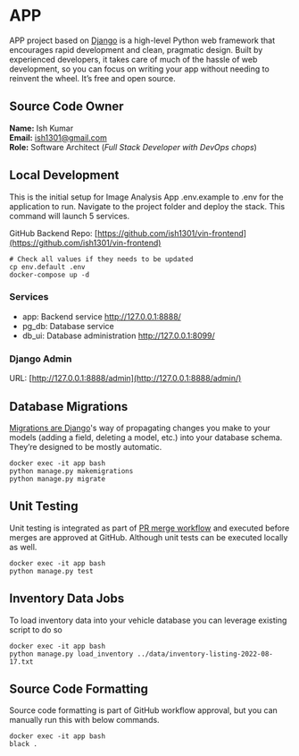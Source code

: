 # APP

APP project based on [Django](https://docs.djangoproject.com/en/3.2/) is a high-level
Python web framework that encourages rapid development and clean, pragmatic design.
Built by experienced developers, it takes care of much of the hassle of web
development, so you can focus on writing your app without needing to reinvent the
wheel. It’s free and open source.

## Source Code Owner

**Name:** Ish Kumar  
**Email:** ish1301@gmail.com  
**Role:** Software Architect (_Full Stack Developer with DevOps chops_)

## Local Development

This is the initial setup for Image Analysis App .env.example to .env for the application to run. Navigate to the
project folder and deploy the stack. This command will launch 5 services.

GitHub Backend Repo: [https://github.com/ish1301/vin-frontend](https://github.com/ish1301/vin-frontend)

```shell
# Check all values if they needs to be updated
cp env.default .env
docker-compose up -d
```

### Services

- app: Backend service http://127.0.0.1:8888/
- pg_db: Database service
- db_ui: Database administration http://127.0.0.1:8099/

### Django Admin

URL: [http://127.0.0.1:8888/admin](http://127.0.0.1:8888/admin/)

## Database Migrations

[Migrations are Django](https://docs.djangoproject.com/en/3.2/topics/migrations/)'s way of propagating changes you make
to your models (adding a field, deleting a model, etc.) into your database schema. They’re designed to be mostly
automatic.

```shell
docker exec -it app bash
python manage.py makemigrations
python manage.py migrate
```

## Unit Testing

Unit testing is integrated as part of [PR merge workflow](#) and
executed before merges are approved at GitHub. Although unit tests can be executed locally as well.

```shell
docker exec -it app bash
python manage.py test
```

## Inventory Data Jobs

To load inventory data into your vehicle database you can leverage existing script to do so

```shell
docker exec -it app bash
python manage.py load_inventory ../data/inventory-listing-2022-08-17.txt
```

## Source Code Formatting

Source code formatting is part of GitHub workflow approval, but you can manually run this with below commands.

```shell
docker exec -it app bash
black .
```
